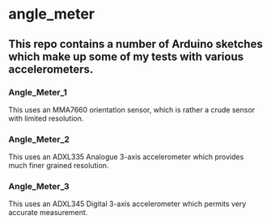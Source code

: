 # angle_meter

## This repo contains a number of Arduino sketches which make up some of my tests with various accelerometers.

### Angle_Meter_1
This uses an MMA7660 orientation sensor, which is rather a crude sensor with limited resolution.

### Angle_Meter_2
This uses an ADXL335 Analogue 3-axis accelerometer which provides much finer grained resolution.

### Angle_Meter_3
This uses an ADXL345 Digital 3-axis accelerometer which permits very accurate measurement.
